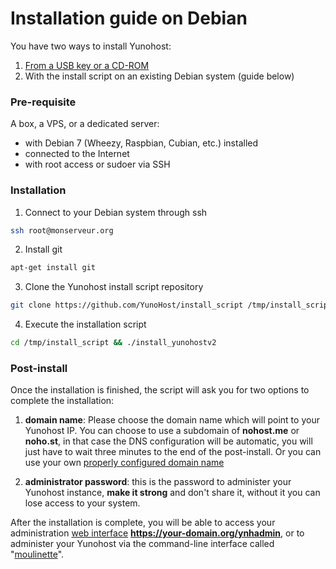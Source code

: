 # Installation guide on Debian

You have two ways to install Yunohost:

1. [From a USB key or a CD-ROM](#/install)
2. With the install script on an existing Debian system (guide below)

### Pre-requisite
A box, a VPS, or a dedicated server:

* with Debian 7 (Wheezy, Raspbian, Cubian, etc.) installed
* connected to the Internet
* with root access or sudoer via SSH

### Installation

1. Connect to your Debian system through ssh
```bash
ssh root@monserveur.org
```

2. Install git
```bash
apt-get install git
```

3. Clone the Yunohost install script repository
```bash
git clone https://github.com/YunoHost/install_script /tmp/install_script
```

4. Execute the installation script
```bash
cd /tmp/install_script && ./install_yunohostv2
```

### Post-install

Once the installation is finished, the script will ask you for two options to complete the installation:

1. **domain name**: Please choose the domain name which will point to your Yunohost IP. You can choose to use a subdomain of **nohost.me** or **noho.st**, in that case the DNS configuration will be automatic, you will just have to wait three minutes to the end of the post-install. Or you can use your own [properly configured domain name](#/dns)

2. **administrator password**: this is the password to administer your Yunohost instance, **make it strong** and don't share it, without it you can lose access to your system.

After the installation is complete, you will be able to access your administration [web interface](#/admin) **https://your-domain.org/ynhadmin**, or to administer your Yunohost via the command-line interface called "[moulinette](#/moulinette)".
